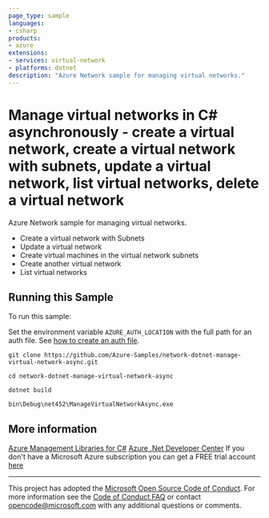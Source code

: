 ```yaml
---
page_type: sample
languages:
- csharp
products:
- azure
extensions:
- services: virtual-network
- platforms: dotnet
description: "Azure Network sample for managing virtual networks."
---
```


# Manage virtual networks in C# asynchronously - create a virtual network, create a virtual network with subnets, update a virtual network, list virtual networks, delete a virtual network #

 Azure Network sample for managing virtual networks.
  - Create a virtual network with Subnets
  - Update a virtual network
  - Create virtual machines in the virtual network subnets
  - Create another virtual network
  - List virtual networks


## Running this Sample ##

To run this sample:

Set the environment variable `AZURE_AUTH_LOCATION` with the full path for an auth file. See [how to create an auth file](https://github.com/Azure/azure-libraries-for-net/blob/master/AUTH.md).

    git clone https://github.com/Azure-Samples/network-dotnet-manage-virtual-network-async.git

    cd network-dotnet-manage-virtual-network-async

    dotnet build

    bin\Debug\net452\ManageVirtualNetworkAsync.exe

## More information ##

[Azure Management Libraries for C#](https://github.com/Azure/azure-sdk-for-net/tree/Fluent)
[Azure .Net Developer Center](https://azure.microsoft.com/en-us/develop/net/)
If you don't have a Microsoft Azure subscription you can get a FREE trial account [here](http://go.microsoft.com/fwlink/?LinkId=330212)

---

This project has adopted the [Microsoft Open Source Code of Conduct](https://opensource.microsoft.com/codeofconduct/). For more information see the [Code of Conduct FAQ](https://opensource.microsoft.com/codeofconduct/faq/) or contact [opencode@microsoft.com](mailto:opencode@microsoft.com) with any additional questions or comments.
